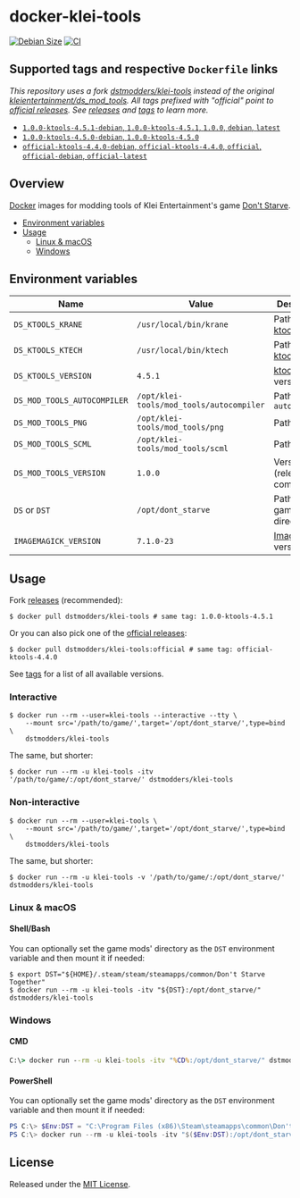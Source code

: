 # docker-klei-tools

[![Debian Size](https://img.shields.io/docker/image-size/dstmodders/klei-tools/debian?label=debian%20size)](https://hub.docker.com/r/dstmodders/klei-tools)
[![CI](https://img.shields.io/github/workflow/status/dstmodders/docker-klei-tools/CI?label=ci)](https://github.com/dstmodders/docker-klei-tools/actions/workflows/ci.yml)

## Supported tags and respective `Dockerfile` links

_This repository uses a fork [dstmodders/klei-tools][] instead of the original
[kleientertainment/ds_mod_tools][]. All tags prefixed with "official" point to
[official releases][]. See [releases][] and [tags][] to learn more._

- [`1.0.0-ktools-4.5.1-debian`, `1.0.0-ktools-4.5.1`, `1.0.0`, `debian`, `latest`](https://github.com/dstmodders/docker-klei-tools/blob/5409b46b2744a4d9270fb1af19e830b318fb724c/latest/debian/Dockerfile)
- [`1.0.0-ktools-4.5.0-debian`, `1.0.0-ktools-4.5.0`](https://github.com/dstmodders/docker-klei-tools/blob/4d1d19aa55df22515a280acb9126c7fa988cc072/latest/debian/Dockerfile)
- [`official-ktools-4.4.0-debian`, `official-ktools-4.4.0`, `official`, `official-debian`, `official-latest`](https://github.com/dstmodders/docker-klei-tools/blob/5409b46b2744a4d9270fb1af19e830b318fb724c/official/debian/Dockerfile)

## Overview

[Docker][] images for modding tools of Klei Entertainment's game
[Don't Starve][].

- [Environment variables](#environment-variables)
- [Usage](#usage)
  - [Linux & macOS](#linux--macos)
  - [Windows](#windows)

## Environment variables

| Name                        | Value                                    | Description                 |
| --------------------------- | ---------------------------------------- | --------------------------- |
| `DS_KTOOLS_KRANE`           | `/usr/local/bin/krane`                   | Path to [ktools][] `krane`  |
| `DS_KTOOLS_KTECH`           | `/usr/local/bin/ktech`                   | Path to [ktools][] `ktech`  |
| `DS_KTOOLS_VERSION`         | `4.5.1`                                  | [ktools][] version          |
| `DS_MOD_TOOLS_AUTOCOMPILER` | `/opt/klei-tools/mod_tools/autocompiler` | Path to `autocompiler`      |
| `DS_MOD_TOOLS_PNG`          | `/opt/klei-tools/mod_tools/png`          | Path to `png`               |
| `DS_MOD_TOOLS_SCML`         | `/opt/klei-tools/mod_tools/scml`         | Path to `scml`              |
| `DS_MOD_TOOLS_VERSION`      | `1.0.0`                                  | Version (release or commit) |
| `DS` or `DST`               | `/opt/dont_starve`                       | Path to the game directory  |
| `IMAGEMAGICK_VERSION`       | `7.1.0-23`                               | [ImageMagick][] version     |

## Usage

Fork [releases][] (recommended):

```shell
$ docker pull dstmodders/klei-tools # same tag: 1.0.0-ktools-4.5.1
```

Or you can also pick one of the [official releases][]:

```shell
$ docker pull dstmodders/klei-tools:official # same tag: official-ktools-4.4.0
```

See [tags][] for a list of all available versions.

### Interactive

```shell
$ docker run --rm --user=klei-tools --interactive --tty \
    --mount src='/path/to/game/',target='/opt/dont_starve/',type=bind \
    dstmodders/klei-tools
```

The same, but shorter:

```shell
$ docker run --rm -u klei-tools -itv '/path/to/game/:/opt/dont_starve/' dstmodders/klei-tools
```

### Non-interactive

```shell
$ docker run --rm --user=klei-tools \
    --mount src='/path/to/game/',target='/opt/dont_starve/',type=bind \
    dstmodders/klei-tools
```

The same, but shorter:

```shell
$ docker run --rm -u klei-tools -v '/path/to/game/:/opt/dont_starve/' dstmodders/klei-tools
```

### Linux & macOS

#### Shell/Bash

You can optionally set the game mods' directory as the `DST` environment
variable and then mount it if needed:

```shell
$ export DST="${HOME}/.steam/steam/steamapps/common/Don't Starve Together"
$ docker run --rm -u klei-tools -itv "${DST}:/opt/dont_starve/" dstmodders/klei-tools
```

### Windows

#### CMD

```cmd
C:\> docker run --rm -u klei-tools -itv "%CD%:/opt/dont_starve/" dstmodders/klei-tools
```

#### PowerShell

You can optionally set the game mods' directory as the `DST` environment
variable and then mount it if needed:

```powershell
PS C:\> $Env:DST = "C:\Program Files (x86)\Steam\steamapps\common\Don't Starve Together"
PS C:\> docker run --rm -u klei-tools -itv "$($Env:DST):/opt/dont_starve/" dstmodders/klei-tools
```

## License

Released under the [MIT License](https://opensource.org/licenses/MIT).

[docker]: https://www.docker.com/
[don't starve]: https://www.klei.com/games/dont-starve
[dstmodders/klei-tools]: https://github.com/dstmodders/klei-tools
[imagemagick]: https://imagemagick.org/index.php
[kleientertainment/ds_mod_tools]: https://github.com/kleientertainment/ds_mod_tools
[ktools]: https://github.com/dstmodders/ktools
[official releases]: https://github.com/kleientertainment/ds_mod_tools/releases
[releases]: https://github.com/dstmodders/klei-tools/releases
[tags]: https://hub.docker.com/r/dstmodders/klei-tools/tags
